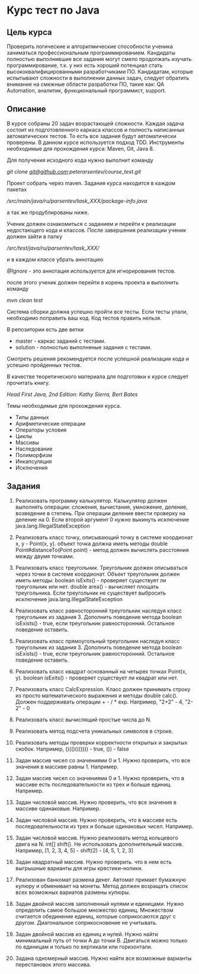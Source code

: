 # Курс тест по Java

Цель курса
----------

Проверить логические и алгоритмические способности ученика заниматься профессиональным программированием. 
Кандидаты полностью выполнившие все задания могут смело продолжать изучать программирование, 
т.к. у них есть хороший потенциал стать высококвалифицированными разработчиками ПО.
Кандидатам, которые испытывают сложности в выполнении данных задач, следует обратить внимание 
на смежные области разработки ПО, такие как: QA Automation, аналитик, функциональный программист, support.

Описание
--------

В курсе собраны 20 задач возрастающей сложности. Каждая задача состоит из подготовленного каркаса классов и 
полность написанных автоматических тестов. То есть все задания будут автоматически проверены. 
В данном курсе используется подход TDD. Инструменты необходимые для прохождения курса: Maven, Git, Java 8.

Для получения исходного кода нужно выполнит команду 

*git clone git@github.com:peterarsentev/course_test.git*

Проект собрать через maven. Задания курса находится в каждом пакетах 

*/src/main/java/ru/parsentev/task_XXX/package-info.java*

а так же продублированы ниже.

Ученик должен ознакомиться c заданием и перейти к реализации недостающего кода и классов. 
После завершения реализации ученик должен зайти в папку 

*/src/test/java/ru/parsentev/task_XXX/*

и в каждом классе убрать аннотацию 

*@Ignore* - это аннотация используется для игнорирования тестов.

после этого ученик должен перейти в корень проекта и выполнить команду

*mvn clean test*

Система сборки должна успешно пройти все тесты. Если тесты упали, необходимо поправить ваш код.
Код тестов править нельзя. 

В репозитории есть две ветки

- master - каркас заданий с тестами.
- solution - полностью выполненые задания с тестами.

Смотреть решения рекомендуется после успешной реализации кода и успешно пройденных тестов.

В качестве теоретического материала для подготовки к курсe следует прочитать книгу.

*Head First Java, 2nd Edition: Kathy Sierra, Bert Bates*

Темы необходимые для прохождения курса.

- Типы данных
- Арифметические операции
- Операторы условия
- Циклы
- Массивы
- Наследование
- Полиморфизм
- Инкапсуляция
- Исключения

Задания
-------

1. Реализовать программу калькулятор. Калькулятор должен выполнять операции:
   сложения, вычистания, умножение, деление, возведение в степень.
   При операции деление ввести проверку на деление на 0.
   Если второй аргумент 0 нужно выкинуть исключение java.lang.IllegalStateException
   
2. Реализовать класс точку, описывающий точку в системе коордионат x, y - Point(x, y).
   объект точка должна иметь методы double Point#distanceTo(Point point) - метод должен вычислять расстояния
   между двумя точками.

3. Реализовать класс треугольник. Треугольник должен описываться через точки в системе коордионат.
   Объект треугольник должен иметь методы:
   boolean isExits() - проверяет существует ли треугольник или нет.
   double area() - вычисляет площать треугольника. 
   Если треугольник не существует выбросить исключение java.lang.IllegalStateException
   
4. Реализовать класс равносторонний треугольник наследуя класс треугольник из задания 3.
   Дополнить поведение метода boolean isExists() - true, если треугольник равносторонний. 
   Остальное поведение оставить.

5. Реализовать класс прямоугольный треугольник наследуя класс треугольник из задания 3.
   Дополнить поведение метода boolean isExists() - true, если треугольник равносторонний. 
   Остальное поведение оставить.

6. Реализовать класс квадрат основанный на четырех точках Point(x, y).
   boolean isExits() - проверяет существует ли квадрат или нет.

7. Реализовать класс СalcExpression. Класс должен принимать строку из просто математического выражения 
   и методы double calc(). Должен поддерживать операции + - / * exp.
   Например, "2+2" - 4, "2-2" - 0 

8. Реализовать класс вычислящий простые числа до N.

9. Реализовать метод подсчета уникальных символов в строке.

10. Реализовать методы проверки корректности открытых и закрытых скобок.
    Например, ()(()((()))) - true, ()) - false
 
11. Задан массив чисел со значениями 0 и 1. Нужно проверить, что все значения в массиве равны 1.
    Например.

12. Задан массив чисел со значениями 0 и 1. 
    Нужно проверить, что в массиве есть последовательности из трех и больше единиц.
    Например.

13. Задан числовой массив. Нужно проверить, что все значения в массиве одинаковые.
    Например.

14. Задан числовой массив. Нужно проверить, что в массиве есть последовательности из трех и больше одинаковых чисел.
    Например.

15. Задан числовой массив. Нужно реализовать метод кольцевого двига на N. int[] shift(). 
    Не использовать дополнительный массив.
    Например, [1, 2, 3, 4, 5] - shift(2) - [4, 5, 1, 2, 3]

16. Задан квадратный массив. Нужно проверить. что в нем есть выгрышные варианты для игры крестики-нолики.

17. Реализован банкомат размена денег. Автомат примает бумажную купюру и обменивает на монеты. 
    Метод должен возращать список всех возможных вариатов размены купюры.

18. Задан двойной массив заполненный нулями и единицами. Нужно определить самое большое множество единиц. 
    Множеством считается обединение единиц, которые соприкосаются друг с другом. 
    Диагональное соприкосновение не учитывать.

19. Задан двойной массив из единиц и нулей. Нужно найти минимальный путь от точки А до точки В. 
    Двигаться можно только по единицам и только по вертикали или горизонтали. 

20. Задана одномерный массив. Нужно найти все возможные варианты перестановок этого массива.

